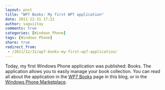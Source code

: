 ```yaml
---
layout: post
title: "WP7 Books: My first WP7 application"
date: 2011-12-31 17:22
author: saguiitay
comments: true
categories: [Windows Phone]
tags: [Windows Phone]
share: true
redirect_from:
 - /2011/12/31/wp7-books-my-first-wp7-application/
---
```

Today, my first Windows Phone application was published: Books. The application allows you to easily manage your book collection. 
You can read all about the application in the [WP7 Books](http://wp.me/P25THg-2o) page in this blog, or in the 
[Windows Phone Marketplace](http://windowsphone.com/s?appid=cccd4b9f-ebb2-440b-8df3-99dcfb39743f).

